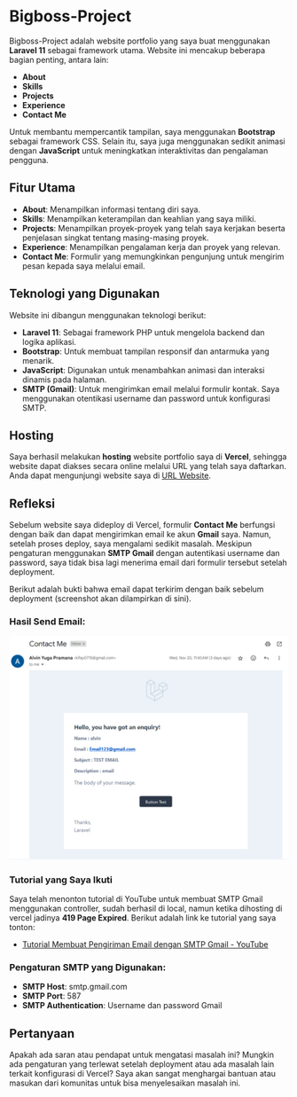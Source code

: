 # Bigboss-Project

Bigboss-Project adalah website portfolio yang saya buat menggunakan **Laravel 11** sebagai framework utama. Website ini mencakup beberapa bagian penting, antara lain:
- **About**
- **Skills**
- **Projects**
- **Experience**
- **Contact Me**

Untuk membantu mempercantik tampilan, saya menggunakan **Bootstrap** sebagai framework CSS. Selain itu, saya juga menggunakan sedikit animasi dengan **JavaScript** untuk meningkatkan interaktivitas dan pengalaman pengguna.

## Fitur Utama

- **About**: Menampilkan informasi tentang diri saya.
- **Skills**: Menampilkan keterampilan dan keahlian yang saya miliki.
- **Projects**: Menampilkan proyek-proyek yang telah saya kerjakan beserta penjelasan singkat tentang masing-masing proyek.
- **Experience**: Menampilkan pengalaman kerja dan proyek yang relevan.
- **Contact Me**: Formulir yang memungkinkan pengunjung untuk mengirim pesan kepada saya melalui email.

## Teknologi yang Digunakan

Website ini dibangun menggunakan teknologi berikut:

- **Laravel 11**: Sebagai framework PHP untuk mengelola backend dan logika aplikasi.
- **Bootstrap**: Untuk membuat tampilan responsif dan antarmuka yang menarik.
- **JavaScript**: Digunakan untuk menambahkan animasi dan interaksi dinamis pada halaman.
- **SMTP (Gmail)**: Untuk mengirimkan email melalui formulir kontak. Saya menggunakan otentikasi username dan password untuk konfigurasi SMTP.

## Hosting

Saya berhasil melakukan **hosting** website portfolio saya di **Vercel**, sehingga website dapat diakses secara online melalui URL yang telah saya daftarkan. Anda dapat mengunjungi website saya di [URL Website](https://bigboss-project.vercel.app/).

## Refleksi

Sebelum website saya dideploy di Vercel, formulir **Contact Me** berfungsi dengan baik dan dapat mengirimkan email ke akun **Gmail** saya. Namun, setelah proses deploy, saya mengalami sedikit masalah. Meskipun pengaturan menggunakan **SMTP Gmail** dengan autentikasi username dan password, saya tidak bisa lagi menerima email dari formulir tersebut setelah deployment.

Berikut adalah bukti bahwa email dapat terkirim dengan baik sebelum deployment (screenshot akan dilampirkan di sini).

### Hasil Send Email:
![Email Screenshot](public/assets/hasil-email.png)

### Tutorial yang Saya Ikuti
Saya telah menonton tutorial di YouTube untuk membuat SMTP Gmail menggunakan controller, sudah berhasil di local, namun ketika dihosting di vercel jadinya **419 Page Expired**. Berikut adalah link ke tutorial yang saya tonton:
- [Tutorial Membuat Pengiriman Email dengan SMTP Gmail - YouTube](https://youtu.be/GSIUAhmn9ks?si=JpKFsb14AXb5tAFI)

### Pengaturan SMTP yang Digunakan:
- **SMTP Host**: smtp.gmail.com
- **SMTP Port**: 587
- **SMTP Authentication**: Username dan password Gmail

## Pertanyaan

Apakah ada saran atau pendapat untuk mengatasi masalah ini? Mungkin ada pengaturan yang terlewat setelah deployment atau ada masalah lain terkait konfigurasi di Vercel? Saya akan sangat menghargai bantuan atau masukan dari komunitas untuk bisa menyelesaikan masalah ini.
